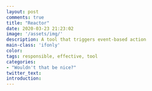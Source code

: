 ```yaml
---
layout: post
comments: true
title: "Reactor"
date: 2020-03-23 21:23:02
image: '/assets/img/'
description: A tool that triggers event-based action
main-class: 'ifonly'
color:
tags: responsible, effective, tool
categories:
- "Wouldn't that be nice?"
twitter_text:
introduction: 
---
```


